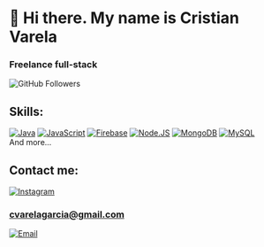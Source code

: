# 👋 Hi there. My name is Cristian Varela

### Freelance full-stack

![GitHub Followers](https://img.shields.io/github/followers/VarelaCristianFacundo?style=social)

## Skills:
[![Java](https://img.shields.io/badge/Java-007396?style=for-the-badge&logo=java&logoColor=white&labelColor=101010)]()
[![JavaScript](https://img.shields.io/badge/JavaScript-F7DF1E?style=for-the-badge&logo=javascript&logoColor=white&labelColor=101010)]()
[![Firebase](https://img.shields.io/badge/Firebase-FFCA28?style=for-the-badge&logo=firebase&logoColor=white&labelColor=101010)]()
[![Node.JS](https://img.shields.io/badge/Node.JS-339933?style=for-the-badge&logo=node.js&logoColor=white&labelColor=101010)]()
[![MongoDB](https://img.shields.io/badge/MongoDB-47A248?style=for-the-badge&logo=mongodb&logoColor=white&labelColor=101010)]()
[![MySQL](https://img.shields.io/badge/MySQL-4479A1?style=for-the-badge&logo=mysql&logoColor=white&labelColor=101010)]()
</br>
And more...


## Contact me:

[![Instagram](https://img.shields.io/badge/Instagram-@facundovare-E4405F?style=for-the-badge&logo=instagram&logoColor=white&labelColor=101010)](https://www.instagram.com/facundovare/)

### cvarelagarcia@gmail.com

[![Email](https://img.shields.io/badge/English-varelacristian.com-72ae2d?style=for-the-badge&logo=gmail&logoColor=white&labelColor=101010)](cvarelagarcia@gmail.com)
